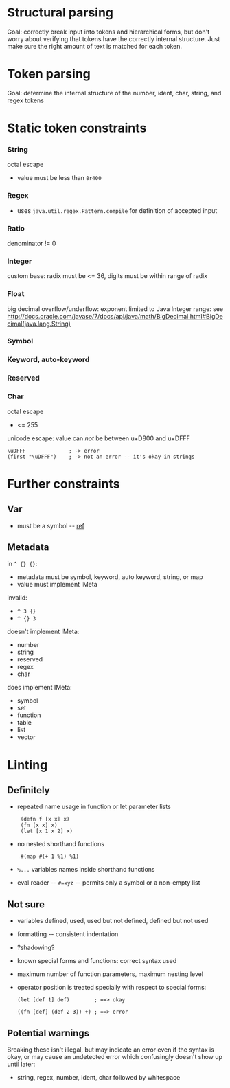 # Structural parsing #

Goal: correctly break input into tokens and hierarchical forms, but don't
worry about verifying that tokens have the correctly internal structure.
Just make sure the right amount of text is matched for each token.



# Token parsing #

Goal: determine the internal structure of the number, ident,
char, string, and regex tokens



# Static token constraints #

### String ###

octal escape

 - value must be less than `8r400` 

### Regex ###

 - uses `java.util.regex.Pattern.compile` for definition of accepted input

### Ratio ###

denominator != 0

### Integer ###

custom base: radix must be <= 36, digits must be within range of radix

### Float ###

big decimal overflow/underflow: exponent limited to Java Integer range:
see http://docs.oracle.com/javase/7/docs/api/java/math/BigDecimal.html#BigDecimal(java.lang.String)

### Symbol ###

### Keyword, auto-keyword ###

### Reserved ###

### Char ###

octal escape

 - <= 255
 
unicode escape: value can *not* be between u+D800 and u+DFFF

    \uDFFF              ; -> error
    (first "\uDFFF")    ; -> not an error -- it's okay in strings



# Further constraints #

## Var ##

 - must be a symbol -- [ref](http://clojure.org/special_forms#var)

## Metadata ##

in `^ {} {}`:

 - metadata must be symbol, keyword, auto keyword, string, or map
 - value must implement IMeta
 
invalid:
 
 - `^ 3 {}` 
 - `^ {} 3`

doesn't implement IMeta:

 - number
 - string
 - reserved
 - regex
 - char

does implement IMeta:

 - symbol
 - set
 - function
 - table
 - list
 - vector



# Linting #

## Definitely ##

 - repeated name usage in function or let parameter lists
 
        (defn f [x x] x)
        (fn [x x] x)
        (let [x 1 x 2] x)

 - no nested shorthand functions
 
        #(map #(+ 1 %1) %1)

 - `%...` variables names inside shorthand functions

 - eval reader -- `#=xyz` -- permits only a symbol or a non-empty list
 
## Not sure ##

  - variables defined, used, used but not defined, defined but not used
  - formatting -- consistent indentation
  - ?shadowing?
  - known special forms and functions: correct syntax used
  - maximum number of function parameters, maximum nesting level
  - operator position is treated specially with respect to special forms:
  
        (let [def 1] def)        ; ==> okay
        
        ((fn [def] (def 2 3)) +) ; ==> error

## Potential warnings ##

Breaking these isn't illegal, but may indicate an error even if the syntax is okay,
or may cause an undetected error which confusingly doesn't show up until later:

  - string, regex, number, ident, char followed by whitespace

